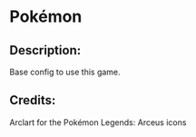 # Pokémon

## Description: 

Base config to use this game.

## Credits: 

Arclart for the Pokémon Legends: Arceus icons


